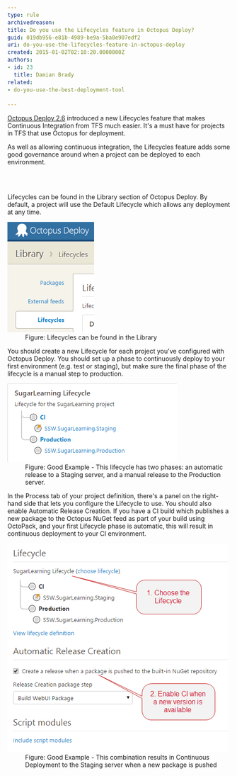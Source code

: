 ```yaml
---
type: rule
archivedreason: 
title: Do you use the Lifecycles feature in Octopus Deploy?
guid: 019db956-e81b-4989-be9a-5ba0e907edf2
uri: do-you-use-the-lifecycles-feature-in-octopus-deploy
created: 2015-01-02T02:10:20.0000000Z
authors:
- id: 23
  title: Damian Brady
related:
- do-you-use-the-best-deployment-tool

---
```



<p><a href="http://octopusdeploy.com/blog/2.6">Octopus Deploy 2.6</a> introduced a new Lifecycles feature that makes Continuous Integration from TFS much easier. It's a must have for projects in TFS that use Octopus for deployment.</p><p>As well as allowing continuous integration, the Lifecycles feature adds some good governance around when a project can be deployed to each environment.</p>
<br><excerpt class='endintro'></excerpt><br>
<p>Lifecycles can be found in the Library section of Octopus Deploy. By default, a project will use the Default Lifecycle which allows any deployment at any time.</p><dl class="image"><dt><img src="Octopus_Lifecycles.png" alt="Octopus_Lifecycles.png" /></dt><dd>Figure: Lifecycles can be found in the Library</dd></dl><p>You should create a new Lifecycle for each project you've configured with Octopus Deploy. You should set up a phase to continuously deploy to your first environment (e.g. test or staging), but make sure the final phase of the lifecycle is a manual step to production.<br></p><dl class="image"><dt> <img src="SugarLearning_Lifecycle.png" alt="SugarLearning_Lifecycle.png" /></dt><dd>Figure: Good Example - This lifecycle has two phases: an automatic release to a Staging server, and a manual release to the Production server.</dd></dl><p>In the Process tab of your project definition, there's a panel on the right-hand side that lets you configure the Lifecycle to use. You should also enable Automatic Release Creation. If you have a CI build which publishes a new package to the Octopus NuGet feed as part of your build using OctoPack, and your first Lifecycle phase is automatic, this will result in continuous deployment to your CI environment.</p><dl class="goodImage"><dt><img src="Lifecycle_CI.png" alt="Lifecycle_CI.png" /></dt><dd>Figure: Good Example - This combination results in Continuous Deployment to the Staging server when a new package is pushed</dd></dl> ​


